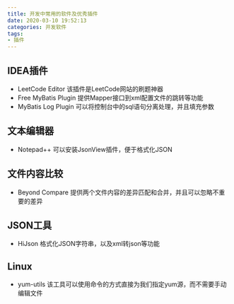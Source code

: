 ```yaml
---
title: 开发中常用的软件及优秀插件
date: 2020-03-10 19:52:13
categories: 开发软件
tags:
- 插件
---
```


## IDEA插件
* LeetCode Editor
该插件是LeetCode网站的刷题神器
* Free MyBatis Plugin
提供Mapper接口到xml配置文件的跳转等功能
* MyBatis Log Plugin
可以将控制台中的sql语句分离处理，并且填充参数

## 文本编辑器
* Notepad++
可以安装JsonView插件，便于格式化JSON

## 文件内容比较
* Beyond Compare
提供两个文件内容的差异匹配和合并，并且可以忽略不重要的差异

## JSON工具
* HiJson
格式化JSON字符串，以及xml转json等功能

## Linux
* yum-utils
该工具可以使用命令的方式直接为我们指定yum源，而不需要手动编辑文件